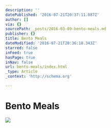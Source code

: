 ```yaml
---
description: ''
datePublished: '2016-07-21T20:37:11.087Z'
author: []
via: {}
sourcePath: _posts/2016-03-09-bento-meals.md
publisher: {}
title: Bento Meals
dateModified: '2016-07-21T20:36:18.343Z'
starred: false
inFeed: true
hasPage: true
inNav: false
url: bento-meals/index.html
_type: Article
_context: 'http://schema.org'

---
```

# Bento Meals
![](https://s3-us-west-2.amazonaws.com/the-grid-img/p/85dd76384478c8b8c5c5745e227907b5c0f75f6b.png)